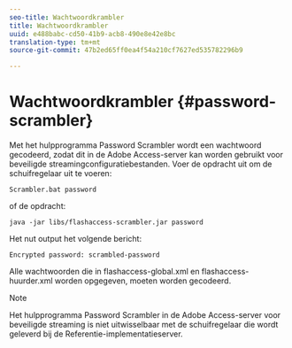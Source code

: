 ```yaml
---
seo-title: Wachtwoordkrambler
title: Wachtwoordkrambler
uuid: e488babc-cd50-41b9-acb8-490e8e42e8bc
translation-type: tm+mt
source-git-commit: 47b2ed65ff0ea4f54a210cf7627ed535782296b9

---
```



# Wachtwoordkrambler {#password-scrambler}

Met het hulpprogramma Password Scrambler wordt een wachtwoord gecodeerd, zodat dit in de Adobe Access-server kan worden gebruikt voor beveiligde streamingconfiguratiebestanden. Voer de opdracht uit om de schuifregelaar uit te voeren:

```
Scrambler.bat password 
```

of de opdracht:

```
java -jar libs/flashaccess-scrambler.jar password  
```

Het nut output het volgende bericht:

```
Encrypted password: scrambled-password 
```

Alle wachtwoorden die in flashaccess-global.xml en flashaccess-huurder.xml worden opgegeven, moeten worden gecodeerd.

>[!NOTE]
>
>Het hulpprogramma Password Scrambler in de Adobe Access-server voor beveiligde streaming is niet uitwisselbaar met de schuifregelaar die wordt geleverd bij de Referentie-implementatieserver.

